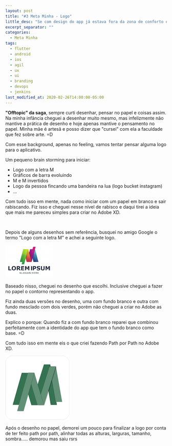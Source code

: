 ```yaml
---
layout: post
title: "#3 Meta Minha - Logo"
little_desc: "Se com design do app já estava fora da zona de conforto e agora? Criando ???"
excerpt_separator: ""
categories:
  - Meta Minha
tags:
  - flutter
  - android
  - ios
  - agil
  - ux
  - ui
  - branding
  - devops
  - jenkins
last_modified_at: 2020-02-26T14:00:00-05:00
---
```


**"Offtopic" da saga**, sempre curti desenhar, pensar no papel e coisas assim. Na minha infância cheguei a desenhar muito mesmo, mas infelizmente não mantive a prática de desenho e hoje apenas mantive o pensamento no papel. Minha mãe é artesã e posso dizer que "cursei" com ela a faculdade que fez sobre arte. =D

Com esse background, apenas no feeling, vamos tentar pensar alguma logo para o aplicativo.

Um pequeno brain storming para iniciar: 
* Logo com a letra M
* Gráficos de barra evoluindo
* M e M invertidos
* Logo da pessoa fincando uma bandeira na lua (logo bucket instagram)
* ...

Com tudo isso em mente, nada como iniciar com um papel em branco e sair rabiscando. Fiz isso e cheguei nesse nível de rabisco e daqui tirei a ideia que mais me pareceu simples para criar no Adobe XD.


<img src="assets/img/metaminha/desenho-logo-meta-minha.png" alt="">


Depois de alguns desenhos sem referência, busquei no amigo Google o termo "Logo com a letra M" e achei a seguinte logo.

<img src="assets/img/metaminha/logo-referencia-google.png" alt="">

Baseado nisso, cheguei no desenho que escolhi. Inclusive cheguei a fazer no papel o contorno representando o app.

Fiz ainda duas versões no desenho, uma com fundo branco e outra com fundo mesclado com dois verdes, porém não cheguei a criar no Adobe as duas. 

Explico o porque: Quando fiz a com fundo branco reparei que combinou perfeitamente com a identidade do app que tem o fundo branco como base. =D

Com tudo isso em mente eis o que criei fazendo Path por Path no Adobe XD.

<img src="assets/img/metaminha/logo.png" alt="">

Após o desenho no papel, demorei um pouco para finalizar a logo por  conta de ter feito path por path, alinhar todas as alturas, larguras, tamanho, sombra..... demorou mas saiu rsrs

